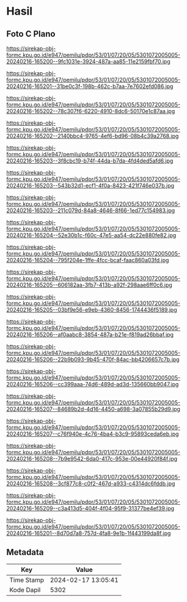 # Hasil

## Foto C Plano

https://sirekap-obj-formc.kpu.go.id/e947/pemilu/pdpr/53/01/07/20/05/5301072005005-20240216-165200--9fc1031e-3924-487a-aa85-11e2159fbf70.jpg

https://sirekap-obj-formc.kpu.go.id/e947/pemilu/pdpr/53/01/07/20/05/5301072005005-20240216-165201--31be0c3f-198b-462c-b7aa-7e7602efd086.jpg

https://sirekap-obj-formc.kpu.go.id/e947/pemilu/pdpr/53/01/07/20/05/5301072005005-20240216-165202--78c307f6-6220-4910-8dc6-50170e1c87aa.jpg

https://sirekap-obj-formc.kpu.go.id/e947/pemilu/pdpr/53/01/07/20/05/5301072005005-20240216-165202--2140bbc4-9765-4ef6-bd96-08b4c39a2768.jpg

https://sirekap-obj-formc.kpu.go.id/e947/pemilu/pdpr/53/01/07/20/05/5301072005005-20240216-165203--3f8cbc19-b74f-44da-b7da-4fd4ded5afd6.jpg

https://sirekap-obj-formc.kpu.go.id/e947/pemilu/pdpr/53/01/07/20/05/5301072005005-20240216-165203--543b32d1-ecf1-4f0a-8423-421f746e037b.jpg

https://sirekap-obj-formc.kpu.go.id/e947/pemilu/pdpr/53/01/07/20/05/5301072005005-20240216-165203--211c079d-84a8-4646-8f66-1ed77c154983.jpg

https://sirekap-obj-formc.kpu.go.id/e947/pemilu/pdpr/53/01/07/20/05/5301072005005-20240216-165204--52e30b1c-f60c-47e5-aa54-dc22e880fe82.jpg

https://sirekap-obj-formc.kpu.go.id/e947/pemilu/pdpr/53/01/07/20/05/5301072005005-20240216-165204--795f204e-1ffe-4fcc-bcaf-faac860a03fd.jpg

https://sirekap-obj-formc.kpu.go.id/e947/pemilu/pdpr/53/01/07/20/05/5301072005005-20240216-165205--606182aa-3fb7-413b-a92f-298aae6ff0c6.jpg

https://sirekap-obj-formc.kpu.go.id/e947/pemilu/pdpr/53/01/07/20/05/5301072005005-20240216-165205--03bf9e56-e9eb-4360-8456-1744436f5189.jpg

https://sirekap-obj-formc.kpu.go.id/e947/pemilu/pdpr/53/01/07/20/05/5301072005005-20240216-165206--af0aabc8-3854-487a-b21e-f819ad26bbaf.jpg

https://sirekap-obj-formc.kpu.go.id/e947/pemilu/pdpr/53/01/07/20/05/5301072005005-20240216-165206--22b9b093-9b45-470f-84ac-bb4206657c7b.jpg

https://sirekap-obj-formc.kpu.go.id/e947/pemilu/pdpr/53/01/07/20/05/5301072005005-20240216-165206--cc399aaa-74d6-489d-ad3d-135660bb9047.jpg

https://sirekap-obj-formc.kpu.go.id/e947/pemilu/pdpr/53/01/07/20/05/5301072005005-20240216-165207--84689b2d-4d16-4450-a698-3a07855b29d9.jpg

https://sirekap-obj-formc.kpu.go.id/e947/pemilu/pdpr/53/01/07/20/05/5301072005005-20240216-165207--c76f940e-4c76-4ba4-b3c9-95893ceda6eb.jpg

https://sirekap-obj-formc.kpu.go.id/e947/pemilu/pdpr/53/01/07/20/05/5301072005005-20240216-165208--7b9e9542-6da0-417c-953e-00e44920f84f.jpg

https://sirekap-obj-formc.kpu.go.id/e947/pemilu/pdpr/53/01/07/20/05/5301072005005-20240216-165208--3cf877c8-c0f2-467d-a933-c4314dc6fddb.jpg

https://sirekap-obj-formc.kpu.go.id/e947/pemilu/pdpr/53/01/07/20/05/5301072005005-20240216-165209--c3a413d5-404f-4f04-95f9-31377be4ef39.jpg

https://sirekap-obj-formc.kpu.go.id/e947/pemilu/pdpr/53/01/07/20/05/5301072005005-20240216-165201--8d70d7a8-757d-4fa8-9e1b-1f443199da8f.jpg


## Metadata

| Key        | Value               |
| ---------- | ------------------- |
| Time Stamp | 2024-02-17 13:05:41 |
| Kode Dapil | 5302                |



